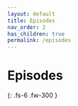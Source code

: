 ```yaml
---
layout: default
title: Episodes
nav_order: 2
has_children: true
permalink: /episodes
---
```


# Episodes

{: .fs-6 .fw-300 }
